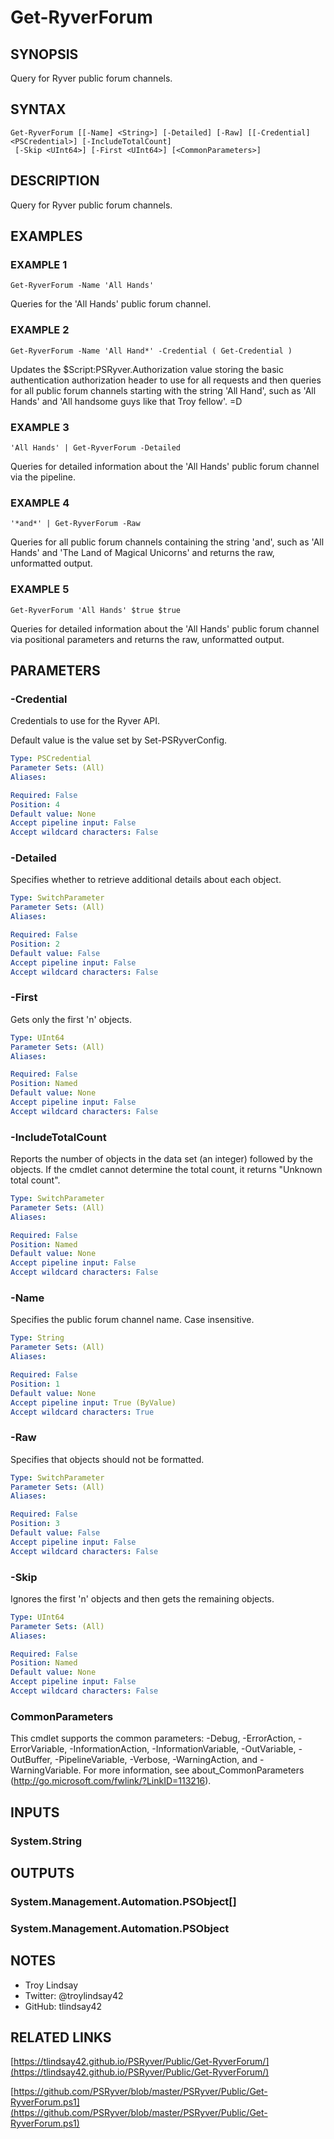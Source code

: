 # Get-RyverForum

## SYNOPSIS
Query for Ryver public forum channels.

## SYNTAX

```
Get-RyverForum [[-Name] <String>] [-Detailed] [-Raw] [[-Credential] <PSCredential>] [-IncludeTotalCount]
 [-Skip <UInt64>] [-First <UInt64>] [<CommonParameters>]
```

## DESCRIPTION
Query for Ryver public forum channels.

## EXAMPLES

### EXAMPLE 1
```
Get-RyverForum -Name 'All Hands'
```

Queries for the 'All Hands' public forum channel.

### EXAMPLE 2
```
Get-RyverForum -Name 'All Hand*' -Credential ( Get-Credential )
```

Updates the $Script:PSRyver.Authorization value storing the basic
authentication authorization header to use for all requests and then queries
for all public forum channels starting with the string 'All Hand', such as
'All Hands' and 'All handsome guys like that Troy fellow'.
=D

### EXAMPLE 3
```
'All Hands' | Get-RyverForum -Detailed
```

Queries for detailed information about the 'All Hands' public forum channel via
the pipeline.

### EXAMPLE 4
```
'*and*' | Get-RyverForum -Raw
```

Queries for all public forum channels containing the string 'and', such as
'All Hands' and 'The Land of Magical Unicorns' and returns the raw, unformatted
output.

### EXAMPLE 5
```
Get-RyverForum 'All Hands' $true $true
```

Queries for detailed information about the 'All Hands' public forum channel via
positional parameters and returns the raw, unformatted output.

## PARAMETERS

### -Credential
Credentials to use for the Ryver API.

Default value is the value set by Set-PSRyverConfig.

```yaml
Type: PSCredential
Parameter Sets: (All)
Aliases:

Required: False
Position: 4
Default value: None
Accept pipeline input: False
Accept wildcard characters: False
```

### -Detailed
Specifies whether to retrieve additional details about each object.

```yaml
Type: SwitchParameter
Parameter Sets: (All)
Aliases:

Required: False
Position: 2
Default value: False
Accept pipeline input: False
Accept wildcard characters: False
```

### -First
Gets only the first 'n' objects.

```yaml
Type: UInt64
Parameter Sets: (All)
Aliases:

Required: False
Position: Named
Default value: None
Accept pipeline input: False
Accept wildcard characters: False
```

### -IncludeTotalCount
Reports the number of objects in the data set (an integer) followed by the objects. If
the cmdlet cannot determine the total count, it returns "Unknown total count".

```yaml
Type: SwitchParameter
Parameter Sets: (All)
Aliases:

Required: False
Position: Named
Default value: None
Accept pipeline input: False
Accept wildcard characters: False
```

### -Name
Specifies the public forum channel name.
Case insensitive.

```yaml
Type: String
Parameter Sets: (All)
Aliases:

Required: False
Position: 1
Default value: None
Accept pipeline input: True (ByValue)
Accept wildcard characters: True
```

### -Raw
Specifies that objects should not be formatted.

```yaml
Type: SwitchParameter
Parameter Sets: (All)
Aliases:

Required: False
Position: 3
Default value: False
Accept pipeline input: False
Accept wildcard characters: False
```

### -Skip
Ignores the first 'n' objects and then gets the remaining objects.

```yaml
Type: UInt64
Parameter Sets: (All)
Aliases:

Required: False
Position: Named
Default value: None
Accept pipeline input: False
Accept wildcard characters: False
```

### CommonParameters
This cmdlet supports the common parameters: -Debug, -ErrorAction, -ErrorVariable, -InformationAction, -InformationVariable, -OutVariable, -OutBuffer, -PipelineVariable, -Verbose, -WarningAction, and -WarningVariable.
For more information, see about_CommonParameters (http://go.microsoft.com/fwlink/?LinkID=113216).

## INPUTS

### System.String

## OUTPUTS

### System.Management.Automation.PSObject[]

### System.Management.Automation.PSObject

## NOTES
- Troy Lindsay
- Twitter: @troylindsay42
- GitHub: tlindsay42

## RELATED LINKS

[https://tlindsay42.github.io/PSRyver/Public/Get-RyverForum/](https://tlindsay42.github.io/PSRyver/Public/Get-RyverForum/)

[https://github.com/PSRyver/blob/master/PSRyver/Public/Get-RyverForum.ps1](https://github.com/PSRyver/blob/master/PSRyver/Public/Get-RyverForum.ps1)

